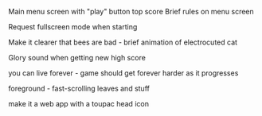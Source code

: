 Main menu screen with
  "play" button
  top score
  Brief rules on menu screen

Request fullscreen mode when starting


Make it clearer that bees are bad - brief animation of electrocuted cat

Glory sound when getting new high score

you can live forever - game should get forever harder as it progresses

foreground - fast-scrolling leaves and stuff

make it a web app
  with a toupac head icon
